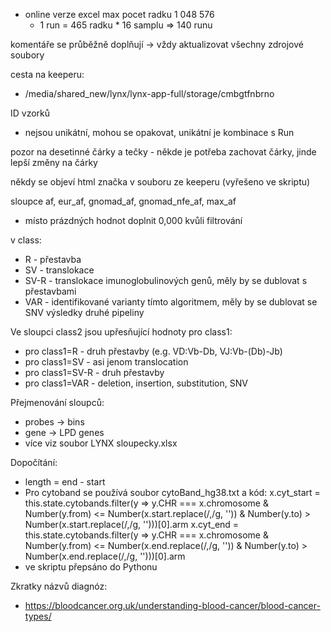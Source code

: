 <ul>
<li>online verze excel max pocet radku 1 048 576
<ul><li>1 run = 465 radku * 16 samplu => 140 runu</li></ul>
</ul>

komentáře se průběžně doplňují -> vždy aktualizovat všechny zdrojové soubory

cesta na keeperu: 
- /media/shared_new/lynx/lynx-app-full/storage/cmbgtfnbrno

ID vzorků 
- nejsou unikátní, mohou se opakovat, unikátní je kombinace s Run

pozor na desetinné čárky a tečky - někde je potřeba zachovat čárky, jinde lepší změny na čárky

někdy se objeví html značka v souboru ze keeperu (vyřešeno ve skriptu)

sloupce af, eur_af, gnomad_af, gnomad_nfe_af, max_af
- místo prázdných hodnot doplnit 0,000 kvůli filtrování

v class:
- R - přestavba
- SV - translokace
- SV-R - translokace imunoglobulinových genů, měly by se dublovat s přestavbami
- VAR - identifikované varianty tímto algoritmem, měly by se dublovat se SNV výsledky druhé pipeliny

Ve sloupci class2 jsou upřesňující hodnoty pro class1:
- pro class1=R - druh přestavby (e.g. VD:Vb-Db, VJ:Vb-(Db)-Jb)
- pro class1=SV - asi jenom translocation
- pro class1=SV-R - druh přestavby
- pro class1=VAR - deletion, insertion, substitution, SNV

Přejmenování sloupců:
- probes -> bins
- gene -> LPD genes
- více viz soubor LYNX sloupecky.xlsx

Dopočítání:
- length = end - start
- Pro cytoband se používá soubor cytoBand_hg38.txt a kód:
x.cyt_start = this.state.cytobands.filter(y => y.CHR === x.chromosome & Number(y.from) <= Number(x.start.replace(/,/g, '')) & Number(y.to) > Number(x.start.replace(/,/g, '')))[0].arm
x.cyt_end = this.state.cytobands.filter(y => y.CHR === x.chromosome & Number(y.from) <= Number(x.end.replace(/,/g, '')) & Number(y.to) > Number(x.end.replace(/,/g, '')))[0].arm
- ve skriptu přepsáno do Pythonu

Zkratky názvů diagnóz:
- https://bloodcancer.org.uk/understanding-blood-cancer/blood-cancer-types/